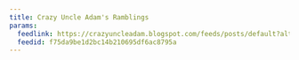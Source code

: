 ```yaml
---
title: Crazy Uncle Adam's Ramblings
params:
  feedlink: https://crazyuncleadam.blogspot.com/feeds/posts/default?alt=rss
  feedid: f75da9be1d2bc14b210695df6ac8795a
---
```

